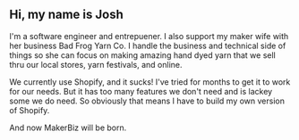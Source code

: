 ## Hi, my name is Josh

I'm a software engineer and entrepuener. I also support my maker wife with her business Bad Frog Yarn Co. I handle the business and technical side of things so she can focus on making amazing hand dyed yarn that we sell thru our local stores, yarn festivals, and online.

We currently use Shopify, and it sucks! I've tried for months to get it to work for our needs. But it has too many features we don't need and is lackey some we do need. So obviously that means I have to build my own version of Shopify.

And now MakerBiz will be born.
